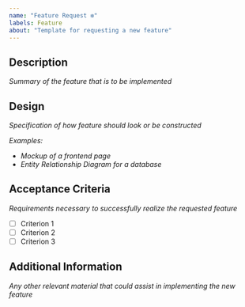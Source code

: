 ```yaml
---
name: "Feature Request ❇️"
labels: Feature
about: "Template for requesting a new feature"
---
```


## Description
_Summary of the feature that is to be implemented_

## Design 
_Specification of how feature should look or be constructed_

_Examples:_
* _Mockup of a frontend page_
* _Entity Relationship Diagram for a database_

## Acceptance Criteria
_Requirements necessary to successfully realize the requested feature_
* [ ] Criterion 1
* [ ] Criterion 2
* [ ] Criterion 3

## Additional Information
_Any other relevant material that could assist in implementing the new feature_